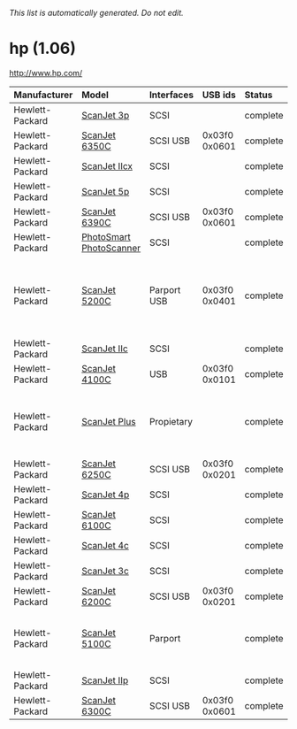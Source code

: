 _This list is automatically generated. Do not edit._

# hp (1.06) #
http://www.hp.com/

| **Manufacturer** | **Model** | **Interfaces** | **USB ids** | **Status** | **Comment** | **URL** |
|:-----------------|:----------|:---------------|:------------|:-----------|:------------|:--------|
|Hewlett-Packard|[ScanJet 3p](HpScanJet3p.md)|SCSI|  |complete|  |  |
|Hewlett-Packard|[ScanJet 6350C](HpScanJet6350C.md)|SCSI USB|0x03f0 0x0601|complete|  |  |
|Hewlett-Packard|[ScanJet IIcx](HpScanJetIIcx.md)|SCSI|  |complete|  |  |
|Hewlett-Packard|[ScanJet 5p](HpScanJet5p.md)|SCSI|  |complete|  |  |
|Hewlett-Packard|[ScanJet 6390C](HpScanJet6390C.md)|SCSI USB|0x03f0 0x0601|complete|  |  |
|Hewlett-Packard|[PhotoSmart PhotoScanner](HpPhotoSmartPhotoScanner.md)|SCSI|  |complete|  |  |
|Hewlett-Packard|[ScanJet 5200C](HpScanJet5200C.md)|Parport USB|0x03f0 0x0401|complete|  |Parallel interface requires ppscsi driver and epst module|
|Hewlett-Packard|[ScanJet IIc](HpScanJetIIc.md)|SCSI|  |complete|  |  |
|Hewlett-Packard|[ScanJet 4100C](HpScanJet4100C.md)|USB|0x03f0 0x0101|complete|  |  |
|Hewlett-Packard|[ScanJet Plus](HpScanJetPlus.md)|Propietary|  |complete|  |Driver for HP parallel interface card required|
|Hewlett-Packard|[ScanJet 6250C](HpScanJet6250C.md)|SCSI USB|0x03f0 0x0201|complete|  |  |
|Hewlett-Packard|[ScanJet 4p](HpScanJet4p.md)|SCSI|  |complete|  |  |
|Hewlett-Packard|[ScanJet 6100C](HpScanJet6100C.md)|SCSI|  |complete|  |  |
|Hewlett-Packard|[ScanJet 4c](HpScanJet4c.md)|SCSI|  |complete|  |  |
|Hewlett-Packard|[ScanJet 3c](HpScanJet3c.md)|SCSI|  |complete|  |  |
|Hewlett-Packard|[ScanJet 6200C](HpScanJet6200C.md)|SCSI USB|0x03f0 0x0201|complete|  |  |
|Hewlett-Packard|[ScanJet 5100C](HpScanJet5100C.md)|Parport|  |complete|  |Requires ppscsi driver and epst module|
|Hewlett-Packard|[ScanJet IIp](HpScanJetIIp.md)|SCSI|  |complete|  |  |
|Hewlett-Packard|[ScanJet 6300C](HpScanJet6300C.md)|SCSI USB|0x03f0 0x0601|complete|  |  |